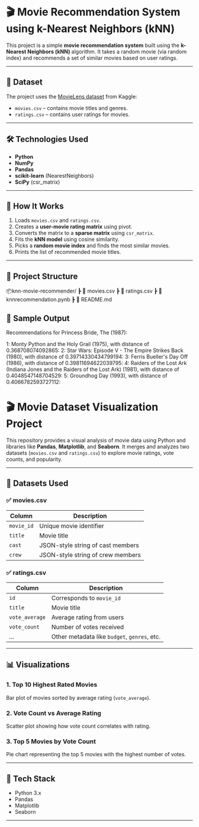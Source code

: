 # 🎬 Movie Recommendation System using k-Nearest Neighbors (kNN)

This project is a simple **movie recommendation system** built using the **k-Nearest Neighbors (kNN)** algorithm. It takes a random movie (via random index) and recommends a set of similar movies based on user ratings.

---

## 📁 Dataset

The project uses the [MovieLens dataset]([https://www.kaggle.com/datasets/grouplens/movielens-latest-small](https://www.kaggle.com/datasets/tmdb/tmdb-movie-metadata?resource=download)) from Kaggle:
- `movies.csv` – contains movie titles and genres.
- `ratings.csv` – contains user ratings for movies.

---

## 🛠️ Technologies Used

- **Python**
- **NumPy**
- **Pandas**
- **scikit-learn** (NearestNeighbors)
- **SciPy** (csr_matrix)

---

## 📌 How It Works

1. Loads `movies.csv` and `ratings.csv`.
2. Creates a **user-movie rating matrix** using pivot.
3. Converts the matrix to a **sparse matrix** using `csr_matrix`.
4. Fits the **kNN model** using cosine similarity.
5. Picks a **random movie index** and finds the most similar movies.
6. Prints the list of recommended movie titles.

---

## 📂 Project Structure

📦knn-movie-recommender/
┣ 📄 movies.csv
┣ 📄 ratings.csv
┣ 📄 knnrecommendation.pynb
┣ 📄 README.md

## 📝 Sample Output

Recommendations for Princess Bride, The (1987):

1: Monty Python and the Holy Grail (1975), with distance of 0.368708074092865:
2: Star Wars: Episode V - The Empire Strikes Back (1980), with distance of 0.39714330434799194:
3: Ferris Bueller's Day Off (1986), with distance of 0.39811694622039795:
4: Raiders of the Lost Ark (Indiana Jones and the Raiders of the Lost Ark) (1981), with distance of 0.4048547148704529:
5: Groundhog Day (1993), with distance of 0.4066782593727112:


# 🎬 Movie Dataset Visualization Project

This repository provides a visual analysis of movie data using Python and libraries like **Pandas**, **Matplotlib**, and **Seaborn**. It merges and analyzes two datasets (`movies.csv` and `ratings.csv`) to explore movie ratings, vote counts, and popularity.

---

## 📁 Datasets Used

### ✅ movies.csv
| Column        | Description                         |
|---------------|-------------------------------------|
| `movie_id`    | Unique movie identifier             |
| `title`       | Movie title                         |
| `cast`        | JSON-style string of cast members   |
| `crew`        | JSON-style string of crew members   |

### ✅ ratings.csv
| Column         | Description                          |
|----------------|--------------------------------------|
| `id`           | Corresponds to `movie_id`            |
| `title`        | Movie title                          |
| `vote_average` | Average rating from users            |
| `vote_count`   | Number of votes received             |
| ...            | Other metadata like `budget`, `genres`, etc. |

---

## 📊 Visualizations

### 1. **Top 10 Highest Rated Movies**
Bar plot of movies sorted by average rating (`vote_average`).

### 2. **Vote Count vs Average Rating**
Scatter plot showing how vote count correlates with rating.

### 3. **Top 5 Movies by Vote Count**
Pie chart representing the top 5 movies with the highest number of votes.

---

## 🧰 Tech Stack

- Python 3.x
- Pandas
- Matplotlib
- Seaborn

---
